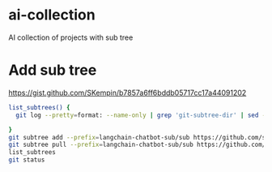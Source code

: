 # ai-collection
AI collection of projects with sub tree


# Add sub tree

https://gist.github.com/SKempin/b7857a6ff6bddb05717cc17a44091202

```sh
list_subtrees() {
  git log --pretty=format: --name-only | grep 'git-subtree-dir' | sed -E 's/.*git-subtree-dir: //' | sort | uniq

}
git subtree add --prefix=langchain-chatbot-sub/sub https://github.com/shashankdeshpande/langchain-chatbot.git main
git subtree pull --prefix=langchain-chatbot-sub/sub https://github.com/shashankdeshpande/langchain-chatbot.git main
list_subtrees
git status
```

 